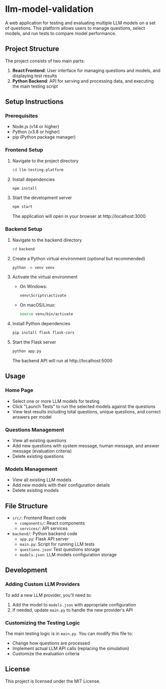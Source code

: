 # llm-model-validation

A web application for testing and evaluating multiple LLM models on a set of questions. This platform allows users to manage questions, select models, and run tests to compare model performance.

## Project Structure

The project consists of two main parts:

1. **React Frontend**: User interface for managing questions and models, and displaying test results
2. **Python Backend**: API for serving and processing data, and executing the main testing script

## Setup Instructions

### Prerequisites

- Node.js (v14 or higher)
- Python (v3.8 or higher)
- pip (Python package manager)

### Frontend Setup

1. Navigate to the project directory
   ```bash
   cd llm-testing-platform
   ```

2. Install dependencies
   ```bash
   npm install
   ```

3. Start the development server
   ```bash
   npm start
   ```
   The application will open in your browser at http://localhost:3000

### Backend Setup

1. Navigate to the backend directory
   ```bash
   cd backend
   ```

2. Create a Python virtual environment (optional but recommended)
   ```bash
   python -m venv venv
   ```

3. Activate the virtual environment
    - On Windows:
      ```bash
      venv\Scripts\activate
      ```
    - On macOS/Linux:
      ```bash
      source venv/bin/activate
      ```

4. Install Python dependencies
   ```bash
   pip install flask flask-cors
   ```

5. Start the Flask server
   ```bash
   python app.py
   ```
   The backend API will run at http://localhost:5000

## Usage

### Home Page

- Select one or more LLM models for testing
- Click "Launch Tests" to run the selected models against the questions
- View test results including total questions, unique questions, and correct answers per model

### Questions Management

- View all existing questions
- Add new questions with system message, human message, and answer message (evaluation criteria)
- Delete existing questions

### Models Management

- View all existing LLM models
- Add new models with their configuration details
- Delete existing models

## File Structure

- `src/`: Frontend React code
    - `components/`: React components
    - `services/`: API services
- `backend/`: Python backend code
    - `app.py`: Flask API server
    - `main.py`: Script for running LLM tests
    - `questions.json`: Test questions storage
    - `models.json`: LLM models configuration storage

## Development

### Adding Custom LLM Providers

To add a new LLM provider, you'll need to:

1. Add the model to `models.json` with appropriate configuration
2. If needed, update `main.py` to handle the new provider's API

### Customizing the Testing Logic

The main testing logic is in `main.py`. You can modify this file to:

- Change how questions are processed
- Implement actual LLM API calls (replacing the simulation)
- Customize the evaluation criteria

## License

This project is licensed under the MIT License.